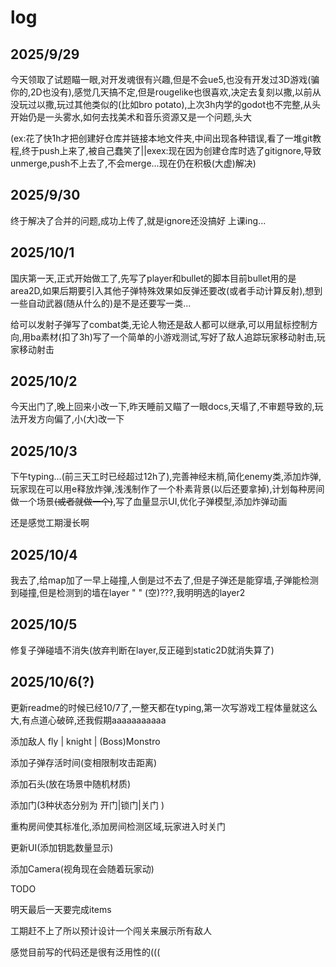 # log
## 2025/9/29
今天领取了试题瞄一眼,对开发魂很有兴趣,但是不会ue5,也没有开发过3D游戏(骗你的,2D也没有),感觉几天搞不定,但是rougelike也很喜欢,决定去复刻以撒,以前从没玩过以撒,玩过其他类似的(比如bro potato),上次3h内学的godot也不完整,从头开始仍是一头雾水,如何去找美术和音乐资源又是一个问题,头大

(ex:花了快1h才把创建好仓库并链接本地文件夹,中间出现各种错误,看了一堆git教程,终于push上来了,被自己蠢笑了||exex:现在因为创建仓库时选了gitignore,导致unmerge,push不上去了,不会merge...现在仍在积极(大虚)解决)

## 2025/9/30
终于解决了合并的问题,成功上传了,就是ignore还没搞好
上课ing...

## 2025/10/1
国庆第一天,正式开始做工了,先写了player和bullet的脚本目前bullet用的是area2D,如果后期要引入其他子弹特殊效果如反弹还要改(或者手动计算反射),想到一些自动武器(随从什么的)是不是还要写一类...

给可以发射子弹写了combat类,无论人物还是敌人都可以继承,可以用鼠标控制方向,用ba素材(扣了3h)写了一个简单的小游戏测试,写好了敌人追踪玩家移动射击,玩家移动射击

## 2025/10/2

今天出门了,晚上回来小改一下,昨天睡前又瞄了一眼docs,天塌了,不审题导致的,玩法开发方向偏了,小(大)改一下

## 2025/10/3

下午typing...(前三天工时已经超过12h了),完善神经末梢,简化enemy类,添加炸弹,玩家现在可以用e释放炸弹,浅浅制作了一个朴素背景(以后还要拿掉),计划每种房间做一个场景~~(或者就做一个)~~,写了血量显示UI,优化子弹模型,添加炸弹动画

还是感觉工期漫长啊

## 2025/10/4

我去了,给map加了一早上碰撞,人倒是过不去了,但是子弹还是能穿墙,子弹能检测到碰撞,但是检测到的墙在layer " " (空)???,我明明选的layer2

## 2025/10/5

修复子弹碰墙不消失(放弃判断在layer,反正碰到static2D就消失算了)

## 2025/10/6(?)

更新readme的时候已经10/7了,一整天都在typing,第一次写游戏工程体量就这么大,有点道心破碎,还我假期aaaaaaaaaaa

添加敌人 fly | knight | (Boss)Monstro

添加子弹存活时间(变相限制攻击距离)

添加石头(放在场景中随机材质)

添加门(3种状态分别为 开门|锁门|关门 )

重构房间使其标准化,添加房间检测区域,玩家进入时关门

更新UI(添加钥匙数量显示)

添加Camera(视角现在会随着玩家动)

TODO

明天最后一天要完成items

工期赶不上了所以预计设计一个闯关来展示所有敌人

感觉目前写的代码还是很有泛用性的(((
